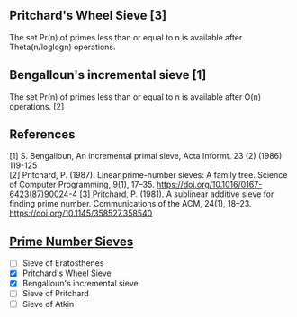 ## Pritchard's Wheel Sieve [3]
  The set Pr(n) of primes less than or equal to n is available after Theta(n/loglogn) operations.

## Bengalloun's incremental sieve [1]
  The set Pr(n) of primes less than or equal to n is available after O(n) operations. [2]

## References

[1] S. Bengalloun, An incremental primal sieve, Acta Informt. 23 (2) (1986) 119-125  
[2] Pritchard, P. (1987). Linear prime-number sieves: A family tree. Science of Computer Programming, 9(1), 17–35. https://doi.org/10.1016/0167-6423(87)90024-4
[3] Pritchard, P. (1981). A sublinear additive sieve for finding prime number. Communications of the ACM, 24(1), 18–23. https://doi.org/10.1145/358527.358540 

## [Prime Number Sieves](https://en.wikipedia.org/wiki/Generation_of_primes)
- [ ] Sieve of Eratosthenes
- [x] Pritchard's Wheel Sieve
- [x] Bengalloun's incremental sieve
- [ ] Sieve of Pritchard
- [ ] Sieve of Atkin
